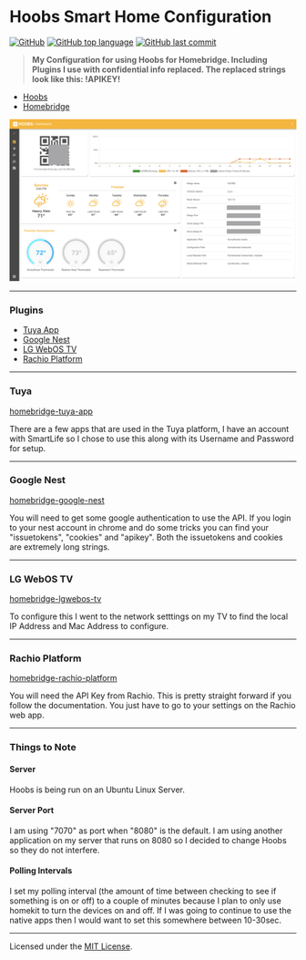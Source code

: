 # Hoobs Smart Home Configuration
[![GitHub](https://img.shields.io/github/license/jacobmannix/hoobs-config?color=blue)](LICENSE)
[![GitHub top language](https://img.shields.io/github/languages/top/jacobmannix/hoobs-config)](https://github.com/JacobMannix/hoobs-config)
[![GitHub last commit](https://img.shields.io/github/last-commit/jacobmannix/hoobs-config)](https://github.com/JacobMannix/hoobs-config/commits/master)

> <b> My Configuration for using Hoobs for Homebridge. Including Plugins I use with confidential info replaced. The replaced strings look like this: !APIKEY! </b>

- [Hoobs](https://hoobs.org)
- [Homebridge](https://homebridge.io)

![HoobsDashboard](HoobsDashboard.png)

---

### Plugins
- [Tuya App](#Tuya)
- [Google Nest](#Google-Nest)
- [LG WebOS TV](#LG-WebOS-TV)
- [Rachio Platform](#Rachio-Platform)

---
### Tuya
[homebridge-tuya-app](https://github.com/basdelfos/homebridge-tuya-web#readme)

There are a few apps that are used in the Tuya platform, I have an account with SmartLife so I chose to use this along with its Username and Password for setup.

---
### Google Nest
[homebridge-google-nest](https://github.com/ryanleesmith/homebridge-google-nest)

You will need to get some google authentication to use the API. If you login to your nest account in chrome and do some tricks you can find your "issuetokens", "cookies" and "apikey". Both the issuetokens and cookies are extremely long strings.

---
### LG WebOS TV
[homebridge-lgwebos-tv](https://github.com/grzegorz914/homebridge-lgwebos-tv#readme)

To configure this I went to the network setttings on my TV to find the local IP Address and Mac Address to configure.

---
### Rachio Platform
[homebridge-rachio-platform](https://github.com/kcharwood/homebridge-rachio-platform#readme)

You will need the API Key from Rachio. This is pretty straight forward if you follow the documentation. You just have to go to your settings on the Rachio web app.

---

### Things to Note

#### Server
Hoobs is being run on an Ubuntu Linux Server.

#### Server Port
I am using "7070" as port when "8080" is the default. I am using another application on my server that runs on 8080 so I decided to change Hoobs so they do not interfere.

#### Polling Intervals
I set my polling interval (the amount of time between checking to see if something is on or off) to a couple of minutes because I plan to only use homekit to turn the devices on and off. If I was going to continue to use the native apps then I would want to set this somewhere between 10-30sec.

---

Licensed under the [MIT License](LICENSE).
